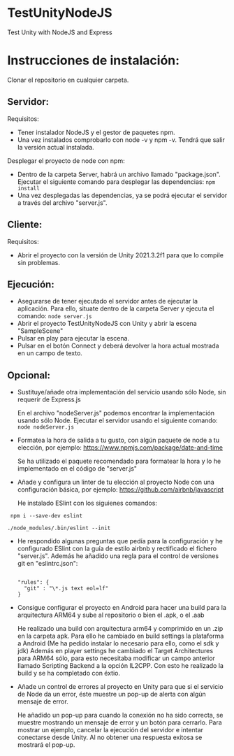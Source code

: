 # TestUnityNodeJS

Test Unity with NodeJS and Express

# Instrucciones de instalación:

Clonar el repositorio en cualquier carpeta.

## Servidor:

Requisitos:

- Tener instalador NodeJS y el gestor de paquetes npm.
- Una vez instalados comprobarlo con node -v y npm -v. Tendrá que salir la versión actual instalada.

Desplegar el proyecto de node con npm:

- Dentro de la carpeta Server, habrá un archivo llamado "package.json". Ejecutar el siguiente comando para desplegar las dependencias:
  <code>npm install</code>
- Una vez desplegadas las dependencias, ya se podrá ejecutar el servidor a través del archivo "server.js".

## Cliente:

Requisitos:

- Abrir el proyecto con la versión de Unity 2021.3.2f1 para que lo compile sin problemas.

## Ejecución:

- Asegurarse de tener ejecutado el servidor antes de ejecutar la aplicación. Para ello, situate dentro de la carpeta Server y ejecuta el comando:
  <code>node server.js</code>
- Abrir el proyecto TestUnityNodeJS con Unity y abrir la escena "SampleScene"
- Pulsar en play para ejecutar la escena.
- Pulsar en el botón Connect y deberá devolver la hora actual mostrada en un campo de texto.

## Opcional:

- Sustituye/añade otra implementación del servicio usando sólo Node, sin requerir de Express.js

  En el archivo "nodeServer.js" podemos encontrar la implementación usando sólo Node. Ejecutar el servidor usando el siguiente comando:
  <code>node nodeServer.js</code>

- Formatea la hora de salida a tu gusto, con algún paquete de node a tu elección, por ejemplo: https://www.npmjs.com/package/date-and-time

  Se ha utilizado el paquete recomendado para formatear la hora y lo he implementado en el código de "server.js"

- Añade y configura un linter de tu elección al proyecto Node con una configuración básica, por ejemplo: https://github.com/airbnb/javascript

  He instalado ESlint con los siguienes comandos:

<code> npm i --save-dev eslint</code>

<code>./node_modules/.bin/eslint --init</code>
  
  
- He respondido algunas preguntas que pedía para la configuración y he configurado ESlint con la guía de estilo airbnb y rectificado el fichero "server.js". 
    Además he añadido una regla para el control de versiones git en "eslintrc.json":
  
  <code>
  "rules": {
  	"git" : "\*.js text eol=lf"
  }
  </code>

- Consigue configurar el proyecto en Android para hacer una build para la arquitectura
  ARM64 y sube al repositorio o bien el .apk, o el .aab

  He realizado una build con arquitectura arm64 y comprimido en un .zip en la carpeta apk.
  Para ello he cambiado en build settings la plataforma a Android (Me ha pedido instalar lo necesario para ello, como el sdk y jdk)
  Además en player settings he cambiado el Target Architectures para ARM64 sólo, para esto necesitaba modificar un campo anterior llamado Scripting Backend a la opción IL2CPP. Con esto he realizado la build y se ha completado con éxtio.

- Añade un control de errores al proyecto en Unity para que si el servicio de Node da
un error, éste muestre un pop-up de alerta con algún mensaje de error.

  He añadido un pop-up para cuando la conexión no ha sido correcta, se muestre mostrando un mensaje de error y un botón para cerrarlo.
  Para mostrar un ejemplo, cancelar la ejecución del servidor e intentar conectarse desde Unity. Al no obtener una respuesta exitosa se mostrará el pop-up.

